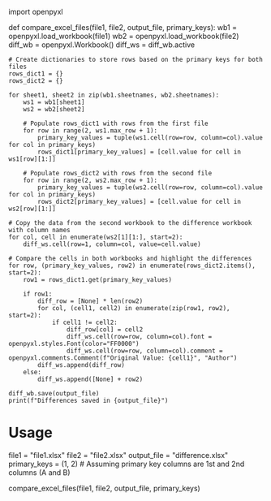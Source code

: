 import openpyxl

def compare_excel_files(file1, file2, output_file, primary_keys):
    wb1 = openpyxl.load_workbook(file1)
    wb2 = openpyxl.load_workbook(file2)
    diff_wb = openpyxl.Workbook()
    diff_ws = diff_wb.active

    # Create dictionaries to store rows based on the primary keys for both files
    rows_dict1 = {}
    rows_dict2 = {}

    for sheet1, sheet2 in zip(wb1.sheetnames, wb2.sheetnames):
        ws1 = wb1[sheet1]
        ws2 = wb2[sheet2]

        # Populate rows_dict1 with rows from the first file
        for row in range(2, ws1.max_row + 1):
            primary_key_values = tuple(ws1.cell(row=row, column=col).value for col in primary_keys)
            rows_dict1[primary_key_values] = [cell.value for cell in ws1[row][1:]]

        # Populate rows_dict2 with rows from the second file
        for row in range(2, ws2.max_row + 1):
            primary_key_values = tuple(ws2.cell(row=row, column=col).value for col in primary_keys)
            rows_dict2[primary_key_values] = [cell.value for cell in ws2[row][1:]]

    # Copy the data from the second workbook to the difference workbook with column names
    for col, cell in enumerate(ws2[1][1:], start=2):
        diff_ws.cell(row=1, column=col, value=cell.value)

    # Compare the cells in both workbooks and highlight the differences
    for row, (primary_key_values, row2) in enumerate(rows_dict2.items(), start=2):
        row1 = rows_dict1.get(primary_key_values)

        if row1:
            diff_row = [None] * len(row2)
            for col, (cell1, cell2) in enumerate(zip(row1, row2), start=2):
                if cell1 != cell2:
                    diff_row[col] = cell2
                    diff_ws.cell(row=row, column=col).font = openpyxl.styles.Font(color="FF0000")
                    diff_ws.cell(row=row, column=col).comment = openpyxl.comments.Comment(f"Original Value: {cell1}", "Author")
            diff_ws.append(diff_row)
        else:
            diff_ws.append([None] + row2)

    diff_wb.save(output_file)
    print(f"Differences saved in {output_file}")

# Usage
file1 = "file1.xlsx"
file2 = "file2.xlsx"
output_file = "difference.xlsx"
primary_keys = (1, 2)  # Assuming primary key columns are 1st and 2nd columns (A and B)

compare_excel_files(file1, file2, output_file, primary_keys)
